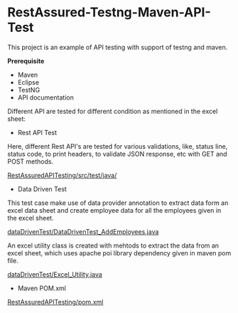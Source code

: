 # RestAssured-Testng-Maven-API-Test
This project is an example of API testing with support of testng and maven.  

**Prerequisite** 
- Maven 
- Eclipse
- TestNG
- API documentation

Different API are tested for different condition as mentioned in the excel sheet:

- Rest API Test

Here, different Rest API's are tested for various validations, like, status line, status code, to print headers, to validate JSON response, 
etc with GET and POST methods. 

[RestAssuredAPITesting/src/test/java/](https://github.com/robinch93/RestAssured-Testng-Maven-API-Test/RestAssuredAPITesting/src/test/java)

- Data Driven Test

This test case make use of data provider annotation to extract data form an excel data sheet and create employee data for all the employees 
given in the excel sheet.  

[dataDrivenTest/DataDrivenTest_AddEmployees.java](https://github.com/robinch93/RestAssured-Testng-Maven-API-Test/RestAssuredAPITesting/src/test/java/dataDrivenTest/DataDrivenTest_AddEmployees.java)

An excel utility class is created with mehtods to extract the data from an excel sheet, which uses apache poi library dependency given in maven pom file. 

[dataDrivenTest/Excel_Utility.java](https://github.com/robinch93/RestAssured-Testng-Maven-API-Test/RestAssuredAPITesting/src/test/java/dataDrivenTest/Excel_Utility.java)

- Maven POM.xml

[RestAssuredAPITesting/pom.xml](https://github.com/robinch93/RestAssured-Testng-Maven-API-Test/RestAssuredAPITesting/pom.xml)











